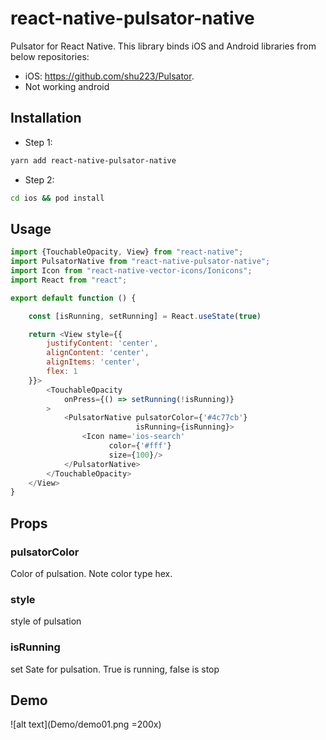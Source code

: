 # react-native-pulsator-native

Pulsator for React Native. This library binds iOS and Android libraries from below repositories:

- iOS: https://github.com/shu223/Pulsator.
-  Not working android

## Installation

- Step 1:

```sh
yarn add react-native-pulsator-native
```
- Step 2:
```sh
cd ios && pod install
```

## Usage

```js
import {TouchableOpacity, View} from "react-native";
import PulsatorNative from "react-native-pulsator-native";
import Icon from "react-native-vector-icons/Ionicons";
import React from "react";

export default function () {

    const [isRunning, setRunning] = React.useState(true)

    return <View style={{
        justifyContent: 'center',
        alignContent: 'center',
        alignItems: 'center',
        flex: 1
    }}>
        <TouchableOpacity
            onPress={() => setRunning(!isRunning)}
        >
            <PulsatorNative pulsatorColor={'#4c77cb'}
                            isRunning={isRunning}>
                <Icon name='ios-search'
                      color={'#fff'}
                      size={100}/>
            </PulsatorNative>
        </TouchableOpacity>
    </View>
}


```

## Props
### pulsatorColor
Color of pulsation. Note color type hex.
### style
style of pulsation
### isRunning
set Sate for pulsation. True is running, false is stop

## Demo
![alt text](Demo/demo01.png =200x)

